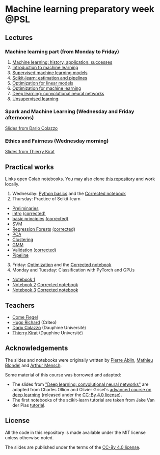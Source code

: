 # Machine learning preparatory week @PSL

## Lectures
### Machine learning part (from Monday to Friday)

  1. [Machine learning: history, application, successes](https://data-psl.github.io/lectures2023/slides/01_machine_learning_successes)
  2. [Introduction to machine learning](https://data-psl.github.io/lectures2023/slides/02_intro_to_machine_learning)
  3. [Supervised machine learning models](https://data-psl.github.io/lectures2023/slides/03_machine_learning_models/)
  4. [Scikit-learn: estimation and pipelines](https://data-psl.github.io/lectures2023/slides/04_scikit_learn/)
  5. [Optimization for linear models](https://data-psl.github.io/lectures2023/slides/05_optimization_linear_models/)
  6. [Optimization for machine learning](https://data-psl.github.io/lectures2023/slides/06_optimization_general/)
  7. [Deep learning: convolutional neural networks](https://data-psl.github.io/lectures2023/slides/07_deep_learning/)
  8. [Unsupervised learning](https://data-psl.github.io/lectures2023/slides/08_unsupervised_learning/)

### Spark and Machine Learning (Wednesday and Friday afternoons)
[Slides from Dario Colazzo](https://data-psl.github.io/lectures2023/slides/psl-pw2021-colazzo.pdf)

### Ethics and Fairness (Wednesday morning)
[Slides from Thierry Kirat](https://data-psl.github.io/lectures2023/slides/psl-pw2023-kirat.pdf)



## Practical works

Links open Colab notebooks. You may also clone [this repository](https://github.com/data-psl/lectures2023) and work locally.

 1. Wednesday: [Python basics](https://colab.research.google.com/github/data-psl/lectures2023/blob/master/notebooks/01_python_basics.ipynb) and the [Corrected notebook](https://colab.research.google.com/github/data-psl/lectures2023/blob/master/notebooks/01_python_basics_corrected.ipynb)
 2. Thursday: Practice of Scikit-learn 

 - [Preliminaries](https://colab.research.google.com/github/data-psl/lectures2023/blob/main/notebooks/02_sklearn/01-Preliminaries.ipynb)
 - [intro](https://colab.research.google.com/github/data-psl/lectures2023/blob/main/notebooks/02_sklearn/02.1-Machine-Learning-Intro.ipynb) [(corrected)](https://colab.research.google.com/github/data-psl/lectures2023/blob/main/notebooks/02_sklearn/02.1-Machine-Learning-Intro_corrected.ipynb)
 - [basic principles](https://colab.research.google.com/github/data-psl/lectures2023/blob/main/notebooks/02_sklearn/02.2-Basic-Principles.ipynb)   [(corrected)](https://colab.research.google.com/github/data-psl/lectures2023/blob/main/notebooks/02_sklearn/02.2-Basic-Principles_corrected.ipynb)
 - [SVM](https://colab.research.google.com/github/data-psl/lectures2023/blob/main/notebooks/02_sklearn/03.1-Classification-SVMs.ipynb)  
 - [Regression Forests](https://colab.research.google.com/github/data-psl/lectures2023/blob/main/notebooks/02_sklearn/03.2-Regression-Forests.ipynb)  [(corrected)](https://colab.research.google.com/github/data-psl/lectures2023/blob/main/notebooks/02_sklearn/03.2-Regression-Forests_corrected.ipynb)
 - [PCA](https://colab.research.google.com/github/data-psl/lectures2023/blob/main/notebooks/02_sklearn/04.1-Dimensionality-PCA.ipynb)
 - [Clustering](https://colab.research.google.com/github/data-psl/lectures2023/blob/main/notebooks/02_sklearn/04.2-Clustering-KMeans.ipynb) 
 - [GMM](https://colab.research.google.com/github/data-psl/lectures2023/blob/main/notebooks/02_sklearn/04.3-Density-GMM.ipynb) 
 - [Validation](https://colab.research.google.com/github/data-psl/lectures2023/blob/main/notebooks/02_sklearn/05-Validation.ipynb)  [(corrected)](https://colab.research.google.com/github/data-psl/lectures2023/blob/main/notebooks/02_sklearn/05-Validation_corrected.ipynb)
 - [Pipeline](https://colab.research.google.com/github/data-psl/lectures2023/blob/main/notebooks/02_sklearn/06-Pipeline.ipynb) 

 3. Friday: [Optimization](https://colab.research.google.com/github/data-psl/lectures2023/blob/master/notebooks/03_optimization.ipynb) and the [Corrected notebook](https://colab.research.google.com/github/data-psl/lectures2023/blob/master/notebooks/03_optimization_corrected.ipynb)
 4. Monday and Tuesday: Classification with PyTorch and GPUs

 - [Notebook 1](https://colab.research.google.com/github/data-psl/lectures2023/blob/main/notebooks/04_pytorch/01_introduction_to_pytorch.ipynb)
 - [Notebook 2](https://colab.research.google.com/github/data-psl/lectures2023/blob/main/notebooks/04_pytorch/02_simple_neural_network.ipynb)  [Corrected notebook](https://colab.research.google.com/github/data-psl/lectures2023/blob/main/notebooks/04_pytorch/02_simple_neural_network_corrected.ipynb)
 - [Notebook 3](https://colab.research.google.com/github/data-psl/lectures2023/blob/main/notebooks/04_pytorch/03_convolutional_neural_network_mnist.ipynb) [Corrected notebook](https://colab.research.google.com/github/data-psl/lectures2023/blob/main/notebooks/04_pytorch/03_convolutional_neural_network_mnist_corrected.ipynb)

## Teachers

 * [Come Fiegel](ENSAE)
 * [Hugo Richard](https://hugorichard.github.io/) (Criteo)
 * [Dario Colazzo](https://www.lamsade.dauphine.fr/~colazzo/) (Dauphine Université)
 * [Thierry Kirat](https://irisso.dauphine.fr/membres/detail-cv.html?tx_sngprofiles_displayprofiles%5Bprofile%5D=2548&tx_sngprofiles_displayprofiles%5Baction%5D=show&tx_sngprofiles_displayprofiles%5Bcontroller%5D=Profile&cHash=172591dfb873872cfb5df5536a3e51cc) (Dauphine Université)

## Acknowledgements

The slides and notebooks were originally written by [Pierre Ablin](https://pierreablin.com/), [Mathieu Blondel](https://mblondel.org/) and [Arthur Mensch](http://www.amensch.fr/).

Some material of this course was borrowed and adapted:
  * The slides from ["Deep learning: convolutional neural networks"](https://data-psl.github.io/lectures2023/slides/07_deep_learning/) are adapted from
  Charles Ollion and Olivier Grisel's [advanced course on deep learning](!https://github.com/m2dsupsdlclass/lectures-labs) (released under the
  [CC-By 4.0 license](https://creativecommons.org/licenses/by/4.0/legalcode)).
  * The first notebooks of the scikit-learn tutorial are taken from Jake Van der Plas [tutorial](https://github.com/jakevdp/sklearn_tutorial).

## License
All the code in this repository is made available under the MIT license unless otherwise noted.

The slides are published under the terms of the [CC-By 4.0 license](https://creativecommons.org/licenses/by/4.0/legalcode).
